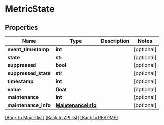 # MetricState

## Properties
Name | Type | Description | Notes
------------ | ------------- | ------------- | -------------
**event_timestamp** | **int** |  | [optional] 
**state** | **str** |  | [optional] 
**suppressed** | **bool** |  | [optional] 
**suppressed_state** | **str** |  | [optional] 
**timestamp** | **int** |  | [optional] 
**value** | **float** |  | [optional] 
**maintenance** | **int** |  | [optional] 
**maintenance_info** | [**MaintenanceInfo**](MaintenanceInfo.md) |  | [optional] 

[[Back to Model list]](../README.md#documentation-for-models) [[Back to API list]](../README.md#documentation-for-api-endpoints) [[Back to README]](../README.md)


